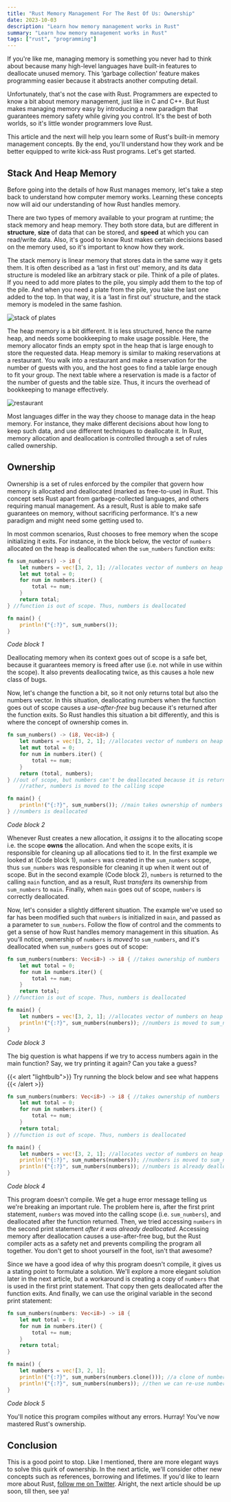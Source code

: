 ```yaml
---
title: "Rust Memory Management For The Rest Of Us: Ownership"
date: 2023-10-03
description: "Learn how memory management works in Rust"
summary: "Learn how memory management works in Rust"
tags: ["rust", "programming"]
---
```


If you're like me, managing memory is something you never had to think about because many high-level languages have built-in features to deallocate unused memory. This ‘garbage collection' feature makes programming easier because it abstracts another computing detail.

Unfortunately, that's not the case with Rust. Programmers are expected to know a bit about memory management, just like in C and C++. But Rust makes managing memory easy by introducing a new paradigm that guarantees memory safety while giving you control. It's the best of both worlds, so it's little wonder programmers love Rust.

This article and the next will help you learn some of Rust's built-in memory management concepts. By the end, you'll understand how they work and be better equipped to write kick-ass Rust programs. Let's get started.

## Stack And Heap Memory

Before going into the details of how Rust manages memory, let's take a step back to understand how computer memory works. Learning these concepts now will aid our understanding of how Rust handles memory.

There are two types of memory available to your program at runtime; the stack memory and heap memory. They both store data, but are different in **structure**, **size** of data that can be stored, and **speed** at which you can read/write data. Also, it's good to know Rust makes certain decisions based on the memory used, so it's important to know how they work.

The stack memory is linear memory that stores data in the same way it gets them. It is often described as a ‘last in first out' memory, and its data structure is modeled like an arbitrary stack or pile. Think of a pile of plates. If you need to add more plates to the pile, you simply add them to the top of the pile. And when you need a plate from the pile, you take the last one added to the top. In that way, it is a ‘last in first out' structure, and the stack memory is modeled in the same fashion.

![stack of plates](./images/stack.webp "credits: Adobe Stock")

The heap memory is a bit different. It is less structured, hence the name heap, and needs some bookkeeping to make usage possible. Here, the memory allocator finds an empty spot in the heap that is large enough to store the requested data. Heap memory is similar to making reservations at a restaurant. You walk into a restaurant and make a reservation for the number of guests with you, and the host goes to find a table large enough to fit your group. The next table where a reservation is made is a factor of the number of guests and the table size. Thus, it incurs the overhead of bookkeeping to manage effectively.

![restaurant](./images/restaurant.webp "credits: Shawnanggg on Unsplash")

Most languages differ in the way they choose to manage data in the heap memory. For instance, they make different decisions about how long to keep such data, and use different techniques to deallocate it. In Rust, memory allocation and deallocation is controlled through a set of rules called ownership.

## Ownership

Ownership is a set of rules enforced by the compiler that govern how memory is allocated and deallocated (marked as free-to-use) in Rust. This concept sets Rust apart from garbage-collected languages, and others requiring manual management. As a result, Rust is able to make safe guarantees on memory, without sacrificing performance. It's a new paradigm and might need some getting used to.

In most common scenarios, Rust chooses to free memory when the scope initializing it exits. For instance, in the block below, the vector of `numbers` allocated on the heap is deallocated when the `sum_numbers` function exits:

```rust
fn sum_numbers() -> i8 {
    let numbers = vec![3, 2, 1]; //allocates vector of numbers on heap
    let mut total = 0;
    for num in numbers.iter() {
        total += num;
    }
    return total;
} //function is out of scope. Thus, numbers is deallocated

fn main() {
    println!("{:?}", sum_numbers());
}
```

_Code block 1_

Deallocating memory when its context goes out of scope is a safe bet, because it guarantees memory is freed after use (i.e. not while in use within the scope). It also prevents deallocating twice, as this causes a hole new class of bugs.

Now, let's change the function a bit, so it not only returns total but also the numbers vector. In this situation, deallocating numbers when the function goes out of scope causes a _use-after-free_ bug because it's returned after the function exits. So Rust handles this situation a bit differently, and this is where the concept of ownership comes in.

```rust
fn sum_numbers() -> (i8, Vec<i8>) {
	let numbers = vec![3, 2, 1]; //allocates vector of numbers on heap
	let mut total = 0;
	for num in numbers.iter() {
		total += num;
	}
	return (total, numbers);
} //out of scope, but numbers can't be deallocated because it is returned
	//rather, numbers is moved to the calling scope

fn main() {
    println!("{:?}", sum_numbers()); //main takes ownership of numbers
} //numbers is deallocated
```

_Code block 2_

Whenever Rust creates a new allocation, it _assigns_ it to the allocating scope i.e. the scope **owns** the allocation. And when the scope exits, it is responsible for cleaning up all allocations tied to it. In the first example we looked at (Code block 1), `numbers` was created in the `sum_numbers` scope, thus `sum_numbers` was responsible for cleaning it up when it went out of scope. But in the second example (Code block 2), `numbers` is returned to the calling `main` function, and as a result, Rust _transfers_ its ownership from `sum_numbers` to `main`. Finally, when `main` goes out of scope, `numbers` is correctly deallocated.

Now, let's consider a slightly different situation. The example we've used so far has been modified such that `numbers` is initialized in `main`, and passed as a parameter to `sum_numbers`. Follow the flow of control and the comments to get a sense of how Rust handles memory management in this situation. As you'll notice, ownership of `numbers` is _moved_ to `sum_numbers`, and it's deallocated when `sum_numbers` goes out of scope:

```rust
fn sum_numbers(numbers: Vec<i8>) -> i8 { //takes ownership of numbers
    let mut total = 0;
    for num in numbers.iter() {
        total += num;
    }
    return total;
} //function is out of scope. Thus, numbers is deallocated

fn main() {
    let numbers = vec![3, 2, 1]; //allocates vector of numbers on heap
    println!("{:?}", sum_numbers(numbers)); //numbers is moved to sum_numbers
}
```

_Code block 3_

The big question is what happens if we try to access numbers again in the main function? Say, we try printing it again? Can you take a guess?

{{< alert "lightbulb">}}
Try running the block below and see what happens
{{< /alert >}}

```rust
fn sum_numbers(numbers: Vec<i8>) -> i8 { //takes ownership of numbers
    let mut total = 0;
    for num in numbers.iter() {
        total += num;
    }
    return total;
} //function is out of scope. Thus, numbers is deallocated

fn main() {
    let numbers = vec![3, 2, 1]; //allocates vector of numbers on heap
    println!("{:?}", sum_numbers(numbers)); //numbers is moved to sum_numbers
	println!("{:?}", sum_numbers(numbers)); //numbers is already deallocated. What happens next?
}
```

_Code block 4_

This program doesn't compile. We get a huge error message telling us we're breaking an important rule. The problem here is, after the first print statement, `numbers` was moved into the calling scope (i.e. `sum_numbers`), and deallocated after the function returned. Then, we tried accessing `numbers` in the second print statement _after it was already deallocated_. Accessing memory after deallocation causes a use-after-free bug, but the Rust compiler acts as a safety net and prevents compiling the program all together. You don't get to shoot yourself in the foot, isn't that awesome?

Since we have a good idea of why this program doesn't compile, it gives us a stating point to formulate a solution. We'll explore a more elegant solution later in the next article, but a workaround is creating a copy of `numbers` that is used in the first print statement. That copy then gets deallocated after the function exits. And finally, we can use the original variable in the second print statement:

```rust
fn sum_numbers(numbers: Vec<i8>) -> i8 {
    let mut total = 0;
    for num in numbers.iter() {
        total += num;
    }
    return total;
}

fn main() {
    let numbers = vec![3, 2, 1];
    println!("{:?}", sum_numbers(numbers.clone())); //a clone of numbers is moved to sum_numbers
	println!("{:?}", sum_numbers(numbers)); //then we can re-use numbers
}
```

_Code block 5_

You'll notice this program compiles without any errors. Hurray! You've now mastered Rust's ownership.

## Conclusion

This is a good point to stop. Like I mentioned, there are more elegant ways to solve this quirk of ownership. In the next article, we'll consider other new concepts such as references, borrowing and lifetimes. If you'd like to learn more about Rust, [follow me on Twitter](https://twitter.com/megaconfidence). Alright, the next article should be up soon, till then, see ya!
